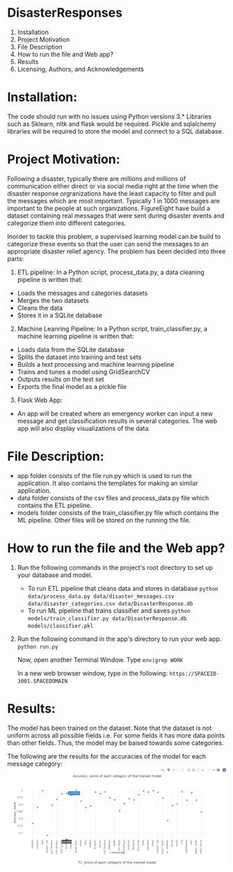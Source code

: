 # DisasterResponses

1. Installation
2. Project Motivation
3. File Description
4. How to run the file and Web app?
5. Results
6. Licensing, Authors, and Acknowledgements

# Installation:
The code should run with no issues using Python versions 3.* Libraries such as Sklearn, nltk and flask would be required. Pickle and sqlalchemy libraries will be required to store the model and connect to a SQL database.

# Project Motivation:
Following a disaster, typically there are millions and millions of communication either direct or via social media right at the time when the disaster response orgranizations have the least capacity to filter and pull the messages which are most important. Typically 1 in 1000 messages are important to the people at such organizations. FigureEight have build a dataset containing real messages that were sent during disaster events and categorize them into different categories.

Inorder to tackle this problem, a supervised learning model can be build to categorize these events so that the user can send the messages to an appropriate disaster relief agency. The problem has been decided into three parts:

1. ETL pipeline:
In a Python script, process_data.py, a data cleaning pipeline is written that:

* Loads the messages and categories datasets
* Merges the two datasets
* Cleans the data
* Stores it in a SQLite database

2. Machine Leanring Pipeline:
In a Python script, train_classifier.py, a machine learning pipeline is written that:

* Loads data from the SQLite database
* Splits the dataset into training and test sets
* Builds a text processing and machine learning pipeline
* Trains and tunes a model using GridSearchCV
* Outputs results on the test set
* Exports the final model as a pickle file

3. Flask Web App: 
* An app will be created where an emergency worker can input a new message and get classification results in several categories. The web app will also display visualizations of the data. 

# File Description:

* app folder consists of the file run.py which is used to run the application. It also contains the templates for making an similar application.
* data folder consists of the csv files and process_data.py file which contains the ETL pipeline. 
* models folder consists of the train_classifier.py file which contains the ML pipeline. Other files will be stored on the running the file.

# How to run the file and the Web app?

1. Run the following commands in the project's root directory to set up your database and model.

    - To run ETL pipeline that cleans data and stores in database
        `python data/process_data.py data/disaster_messages.csv data/disaster_categories.csv data/DisasterResponse.db`
    - To run ML pipeline that trains classifier and saves
        `python models/train_classifier.py data/DisasterResponse.db models/classifier.pkl`

2. Run the following command in the app's directory to run your web app.
    `python run.py`
    
    Now, open another Terminal Window. Type
    `env|grep WORK`
    
    In a new web browser window, type in the following:
    `https://SPACEID-3001.SPACEDOMAIN`
    
 # Results: 
 
 The model has been trained on the dataset. Note that the dataset is not uniform across all possible fields i.e. For some fields it has more data points than other fields. Thus, the model may be baised towards some categories. 
 
 The following are the results for the accuracies of the model for each message category: 
 ![picture](model_acc.PNG)
 
 

